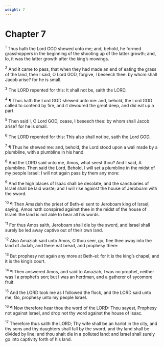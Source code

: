 ```yaml
---
weight: 7
---
```


# Chapter 7

<sup>1</sup> Thus hath the Lord GOD shewed unto me; and, behold, he formed grasshoppers in the beginning of the shooting up of the latter growth; and, lo, it was the latter growth after the king’s mowings. 

<sup>2</sup> And it came to pass, that when they had made an end of eating the grass of the land, then I said, O Lord GOD, forgive, I beseech thee: by whom shall Jacob arise? for he is small. 

<sup>3</sup> The LORD repented for this: It shall not be, saith the LORD. 

<sup>4</sup> ¶ Thus hath the Lord GOD shewed unto me: and, behold, the Lord GOD called to contend by fire, and it devoured the great deep, and did eat up a part. 

<sup>5</sup> Then said I, O Lord GOD, cease, I beseech thee: by whom shall Jacob arise? for he is small. 

<sup>6</sup> The LORD repented for this: This also shall not be, saith the Lord GOD. 

<sup>7</sup> ¶ Thus he shewed me: and, behold, the Lord stood upon a wall made by a plumbline, with a plumbline in his hand. 

<sup>8</sup> And the LORD said unto me, Amos, what seest thou? And I said, A plumbline. Then said the Lord, Behold, I will set a plumbline in the midst of my people Israel: I will not again pass by them any more: 

<sup>9</sup> And the high places of Isaac shall be desolate, and the sanctuaries of Israel shall be laid waste; and I will rise against the house of Jeroboam with the sword. 

<sup>10</sup> ¶ Then Amaziah the priest of Beth-el sent to Jeroboam king of Israel, saying, Amos hath conspired against thee in the midst of the house of Israel: the land is not able to bear all his words. 

<sup>11</sup> For thus Amos saith, Jeroboam shall die by the sword, and Israel shall surely be led away captive out of their own land. 

<sup>12</sup> Also Amaziah said unto Amos, O thou seer, go, flee thee away into the land of Judah, and there eat bread, and prophesy there: 

<sup>13</sup> But prophesy not again any more at Beth-el: for it is the king’s chapel, and it is the king’s court. 

<sup>14</sup> ¶ Then answered Amos, and said to Amaziah, I was no prophet, neither was I a prophet’s son; but I was an herdman, and a gatherer of sycomore fruit: 

<sup>15</sup> And the LORD took me as I followed the flock, and the LORD said unto me, Go, prophesy unto my people Israel. 

<sup>16</sup> ¶ Now therefore hear thou the word of the LORD: Thou sayest, Prophesy not against Israel, and drop not thy word against the house of Isaac. 

<sup>17</sup> Therefore thus saith the LORD; Thy wife shall be an harlot in the city, and thy sons and thy daughters shall fall by the sword, and thy land shall be divided by line; and thou shalt die in a polluted land: and Israel shall surely go into captivity forth of his land. 


